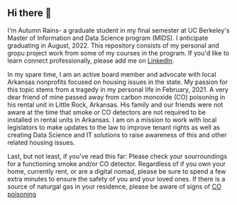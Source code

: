 ## Hi there 👋

I'm Autumn Rains- a graduate student in my final semester at UC Berkeley's Master of Information and Data Science program (MIDS). I anticipate graduating in August, 2022. 
This repository consists of my personal and gropu project work from some of my courses in the program. If you'd like to learn connect professionally, please add me on [LinkedIn](https://www.linkedin.com/in/autumninthecloud/).

In my spare time, I am an active board member and advocate with local Arkansas nonprofits focused on housing issues in the state. My passion for this topic stems from a tragedy in my personal life in February, 2021. A very dear friend of mine passed away from carbon monoxide (CO) poisoning in his rental unit in Little Rock, Arkansas. His family and our friends were not aware at the time that smoke or CO detectors are not required to be installed in rental units in Arkansas. I am on a mission to work with local legislators to make updates to the law to improve tenant rights as well as creating Data Science and IT solutions to raise awareness of this and other related housing issues. 

Last, but not least, if you've read this far: Please check your sourroundings for a functioning smoke and/or CO detector. Regardless of if you own your home, currently rent, or are a digital nomad, please be sure to spend a few extra minutes to ensure the safety of you and your loved ones. If there is a source of naturgal gas in your residence, please be aware of signs of [CO poisoning](https://www.cdc.gov/nceh/features/copoisoning/index.html)
<!--
**autumninthecloud/autumninthecloud** is a ✨ _special_ ✨ repository because its `README.md` (this file) appears on your GitHub profile.

Here are some ideas to get you started:

- 🔭 I’m currently working on ...
- 🌱 I’m currently learning ...
- 👯 I’m looking to collaborate on ...
- 🤔 I’m looking for help with ...
- 💬 Ask me about ...
- 📫 How to reach me: ...
- 😄 Pronouns: ...
- ⚡ Fun fact: ...
-->
